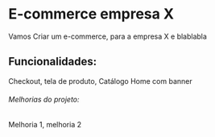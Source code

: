 # E-commerce empresa  X

Vamos Criar um e-commerce, para a empresa X e blablabla 

## Funcionalidades:

Checkout, tela de produto, Catálogo Home com banner 

###### Melhorias do projeto:

Melhoria 1, melhoria 2 
 